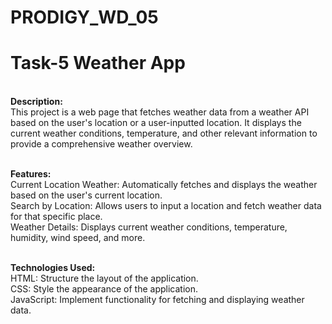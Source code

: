 # PRODIGY_WD_05

# Task-5 Weather App
<br>
<b>Description:</b>
<br>
This project is a web page that fetches weather data from a weather API based on the user's location or a user-inputted location. It displays the current weather conditions, temperature, and other relevant information to provide a comprehensive weather overview.
<br>
<br>

<b>Features:</b>
<br>
Current Location Weather: Automatically fetches and displays the weather based on the user's current location.
<br>
Search by Location: Allows users to input a location and fetch weather data for that specific place.
<br>
Weather Details: Displays current weather conditions, temperature, humidity, wind speed, and more.
<br>
<br>

<b>Technologies Used:</b>
<br>
HTML: Structure the layout of the application.
<br>
CSS: Style the appearance of the application.
<br>
JavaScript: Implement functionality for fetching and displaying weather data.


